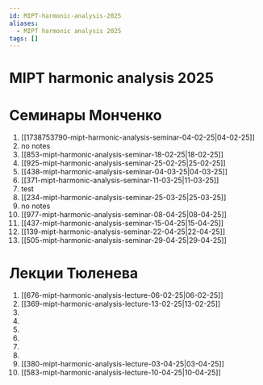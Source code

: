 ```yaml
---
id: MIPT-harmonic-analysis-2025
aliases:
  - MIPT harmonic analysis 2025
tags: []
---
```


# MIPT harmonic analysis 2025

# Семинары Монченко

1. [[1738753790-mipt-harmonic-analysis-seminar-04-02-25|04-02-25]]
2. no notes
3. [[853-mipt-harmonic-analysis-seminar-18-02-25|18-02-25]]
4. [[925-mipt-harmonic-analysis-seminar-25-02-25|25-02-25]]
5. [[438-mipt-harmonic-analysis-seminar-04-03-25|04-03-25]]
6. [[371-mipt-harmonic-analysis-seminar-11-03-25|11-03-25]]
7. test
8. [[234-mipt-harmonic-analysis-seminar-25-03-25|25-03-25]]
9. no notes
10. [[977-mipt-harmonic-analysis-seminar-08-04-25|08-04-25]]
11. [[437-mipt-harmonic-analysis-seminar-15-04-25|15-04-25]]
12. [[139-mipt-harmonic-analysis-seminar-22-04-25|22-04-25]]
13. [[505-mipt-harmonic-analysis-seminar-29-04-25|29-04-25]]

# Лекции Тюленева

1. [[676-mipt-harmonic-analysis-lecture-06-02-25|06-02-25]]
2. [[369-mipt-harmonic-analysis-lecture-13-02-25|13-02-25]]
3.
4.
5.
6.
7.
8.
9. [[380-mipt-harmonic-analysis-lecture-03-04-25|03-04-25]]
10. [[583-mipt-harmonic-analysis-lecture-10-04-25|10-04-25]]
